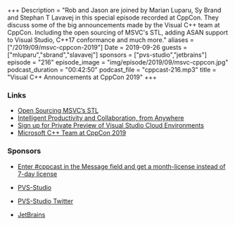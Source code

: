 +++
Description = "Rob and Jason are joined by Marian Luparu, Sy Brand and Stephan T Lavavej in this special episode recorded at CppCon. They discuss some of the big announcements made by the Visual C++ team at CppCon. Including the open sourcing of  MSVC's STL, adding ASAN support to Visual Studio, C++17 conformance and much more."
aliases = ["/2019/09/msvc-cppcon-2019"]
Date = 2019-09-26
guests = ["mluparu","sbrand","slavavej"]
sponsors = ["pvs-studio","jetbrains"]
episode = "216"
episode_image = "img/episode/2019/09/msvc-cppcon.jpg"
podcast_duration = "00:42:50"
podcast_file = "cppcast-216.mp3"
title = "Visual C++ Announcements at CppCon 2019"
+++

### Links ###

 - [Open Sourcing MSVC’s STL](https://devblogs.microsoft.com/cppblog/open-sourcing-msvcs-stl/)
 - [Intelligent Productivity and Collaboration, from Anywhere](https://devblogs.microsoft.com/visualstudio/intelligent-productivity-and-collaboration-from-anywhere/)
 - [Sign up for Private Preview of Visual Studio Cloud Environments](http://aka.ms/vsfutures-signup)
 - [Microsoft C++ Team at CppCon 2019](https://devblogs.microsoft.com/cppblog/microsoft-c-team-at-cppcon-2019/)
 
### Sponsors ###

- [Enter #cppcast in the Message field and get a month-license instead of 7-day license](http://bit.ly/2YOH7re)
- [PVS-Studio](https://www.viva64.com/en/pvs-studio/?utm_source=podcast&utm_medium=banner&utm_campaign=cppcast)
- [PVS-Studio Twitter](https://twitter.com/Code_Analysis)

- [JetBrains](https://www.jetbrains.com/cpp/?utm_source=cppcast&utm_medium=podcast&utm_content=cppcast-podcast&utm_campaign=cpp)